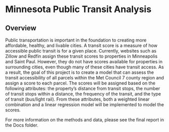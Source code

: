 # Minnesota Public Transit Analysis

## Overview
Public transportation is important in the foundation to creating more affordable, healthy, and livable cities. A transit score is a measure of how accessible public transit is for a given place. Currently, websites such as Zillow and Redfin assign these transit scores to properties in Minneapolis and Saint Paul. However, they do not have scores available for properties in surrounding cities, even though many of these cities have transit access. As a result, the goal of this project is to create a model that can assess the transit accessibility of all parcels within the Met Council 7 county region and assign a score to each parcel. The scores will be assigned based on the following attributes: the property’s distance from transit stops, the number of transit stops within a distance, the frequency of the transit, and the type of transit (bus/light rail). From these attributes, both a weighted linear combination and a linear regression model will be implemented to model the scores. 

For more information on the methods and data, please see the final report in the Docs folder. 
